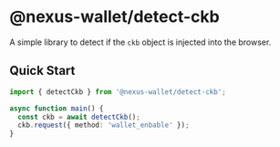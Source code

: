 # @nexus-wallet/detect-ckb

A simple library to detect if the `ckb` object is injected into the browser.

## Quick Start

```ts
import { detectCkb } from '@nexus-wallet/detect-ckb';

async function main() {
  const ckb = await detectCkb();
  ckb.request({ method: 'wallet_enbable' });
}
```
